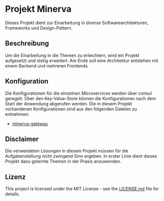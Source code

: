 # Projekt Minerva

Dieses Projekt dient zur Einarbeitung in diverse Softwarearchitekturen, Frameworks und Design-Pattern.

## Beschreibung

Um die Einarbeitung in die Themen zu erleichtern, wird ein Projekt aufgesetzt und stetig erweitert. Am Ende soll eine
Architektur entstehen mit einem Backend und mehreren Frontends.

## Konfiguration

Die Konfigurationen für die einzelnen Microservices werden über consul geregelt. Über den Key-Value-Store können die
Konfigurationen nach dem Start der Anwendung abgerufen werden. Die in diesem Projekt vorhandenen Konfigurationen sind
aus den folgenden Dateien zu entnehmen:

* [minerva-gateway](docs/minerva-gateway-consul-configuration.md)

## Disclaimer

Die verwendeten Lösungen in diesem Projekt müssen für die Aufgabenstellung nicht zwingend Sinn ergeben. In erster Linie
dient dieses Projekt dazu gelernte Themen in der Praxis anzuwenden.

## Lizenz

This project is licensed under the MIT License - see the [LICENSE.md](LICENSE.md) file for details.